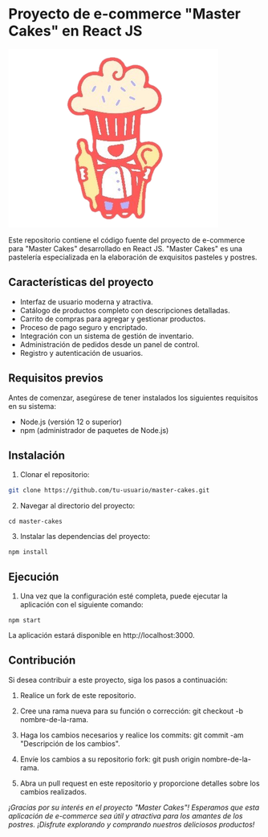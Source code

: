 # Proyecto de e-commerce "Master Cakes" en React JS

![Master Cakes](public/logo.png)

Este repositorio contiene el código fuente del proyecto de e-commerce para "Master Cakes" desarrollado en React JS. "Master Cakes" es una pastelería especializada en la elaboración de exquisitos pasteles y postres.

## Características del proyecto

- Interfaz de usuario moderna y atractiva.
- Catálogo de productos completo con descripciones detalladas.
- Carrito de compras para agregar y gestionar productos.
- Proceso de pago seguro y encriptado.
- Integración con un sistema de gestión de inventario.
- Administración de pedidos desde un panel de control.
- Registro y autenticación de usuarios.

## Requisitos previos

Antes de comenzar, asegúrese de tener instalados los siguientes requisitos en su sistema:

- Node.js (versión 12 o superior)
- npm (administrador de paquetes de Node.js)

## Instalación

1. Clonar el repositorio:

```bash
git clone https://github.com/tu-usuario/master-cakes.git
```

2. Navegar al directorio del proyecto:
```
cd master-cakes
```

3. Instalar las dependencias del proyecto:
```npm
npm install
```

## Ejecución

1. Una vez que la configuración esté completa, puede ejecutar la aplicación con el siguiente comando:

```npm
npm start
```

La aplicación estará disponible en http://localhost:3000.

## Contribución

Si desea contribuir a este proyecto, siga los pasos a continuación:

1. Realice un fork de este repositorio.

2. Cree una rama nueva para su función o corrección: git checkout -b nombre-de-la-rama.

3. Haga los cambios necesarios y realice los commits: git commit -am "Descripción de los cambios".

4. Envíe los cambios a su repositorio fork: git push origin nombre-de-la-rama.

5. Abra un pull request en este repositorio y proporcione detalles sobre los cambios realizados.

_¡Gracias por su interés en el proyecto "Master Cakes"! Esperamos que esta aplicación de e-commerce sea útil y atractiva para los amantes de los postres. ¡Disfrute explorando y comprando nuestros deliciosos productos!_